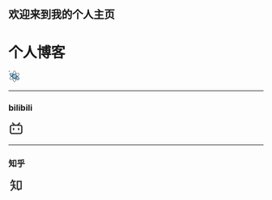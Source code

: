 ## 欢迎来到我的个人主页

<h1>个人博客</h1>

<a href="https://blog.wangjialei.xyz"><img src="./favicon.png" style="zoom:15%;"/></a>

<hr>


<h3>bilibili</h3>

<a href="https://space.bilibili.com/433694656"><img src="./bilibili-line.png" style="zoom:15%;"/></a>

<hr>


<h3>知乎</h3> 

<a href="https://www.zhihu.com/people/zao-zao-zao-63-70"><img src="./zhihu-line.png" style="zoom:15%;"/></a>

